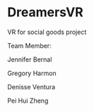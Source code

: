 # DreamersVR


VR for social goods project

Team Member:

Jennifer Bernal

Gregory Harmon

Denisse Ventura

Pei Hui Zheng
